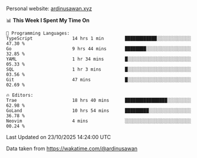 Personal website: [ardinusawan.xyz](https://ardinusawan.xyz)

<!--START_SECTION:waka-->
📊 **This Week I Spent My Time On** 

```text
💬 Programming Languages: 
TypeScript               14 hrs 1 min        ████████████░░░░░░░░░░░░░   47.30 % 
Go                       9 hrs 44 mins       ████████░░░░░░░░░░░░░░░░░   32.85 % 
YAML                     1 hr 34 mins        █░░░░░░░░░░░░░░░░░░░░░░░░   05.33 % 
SQL                      1 hr 3 mins         █░░░░░░░░░░░░░░░░░░░░░░░░   03.56 % 
Git                      47 mins             █░░░░░░░░░░░░░░░░░░░░░░░░   02.69 % 

🔥 Editors: 
Trae                     18 hrs 40 mins      ████████████████░░░░░░░░░   62.98 % 
GoLand                   10 hrs 54 mins      █████████░░░░░░░░░░░░░░░░   36.78 % 
Neovim                   4 mins              ░░░░░░░░░░░░░░░░░░░░░░░░░   00.24 % 
```


 Last Updated on 23/10/2025 14:24:00 UTC
<!--END_SECTION:waka-->
Data taken from https://wakatime.com/@ardinusawan
